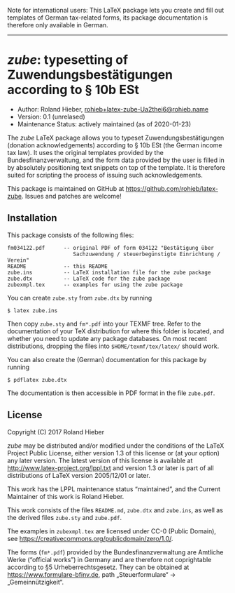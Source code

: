 Note for international users: This LaTeX package lets you create and fill out
templates of German tax-related forms, its package documentation is therefore
only available in German.

----

*zube*: typesetting of Zuwendungsbestätigungen according to § 10b ESt
=====================================================================

* Author:  Roland Hieber, <rohieb+latex-zube-Ua2thei6@rohieb.name>
* Version: 0.1 (unrelased)
* Maintenance Status: actively maintained (as of 2020-01-23)

The *zube* LaTeX package allows you to typeset Zuwendungsbestätigungen (donation
acknowledgements) according to § 10b ESt (the German income tax law).  It uses
the original templates provided by the Bundesfinanzverwaltung, and the form data
provided by the user is filled in by absolutely positioning text snippets on
top of the template.  It is therefore suited for scripting the process of
issuing such acknowledgements.

This package is maintained on GitHub at <https://github.com/rohieb/latex-zube>.
Issues and patches are welcome!


Installation
------------

This package consists of the following files:

    fm034122.pdf      -- original PDF of form 034122 "Bestätigung über
                         Sachzuwendung / steuerbegünstigte Einrichtung / Verein"
    README            -- this README
    zube.ins          -- LaTeX installation file for the zube package
    zube.dtx          -- LaTeX code for the zube package
    zubexmpl.tex      -- examples for using the zube package

You can create `zube.sty` from `zube.dtx` by running

    $ latex zube.ins

Then copy `zube.sty` and `fm*.pdf` into your TEXMF tree. Refer to the
documentation of your TeX distribution for where this folder is located, and
whether you need to update any package databases.  On most recent distributions,
dropping the files into `$HOME/texmf/tex/latex/` should work.

You can also create the (German) documentation for this package by running

    $ pdflatex zube.dtx

The documentation is then accessible in PDF format in the file `zube.pdf`.


License
-------

Copyright (C) 2017 Roland Hieber

*zube* may be distributed and/or modified under the conditions of the LaTeX
Project Public License, either version 1.3 of this license or (at your option)
any later version.  The latest version of this license is available at
<http://www.latex-project.org/lppl.txt> and version 1.3 or later is part of all
distributions of LaTeX version 2005/12/01 or later.

This work has the LPPL maintenance status “maintained”, and the Current
Maintainer of this work is Roland Hieber.

This work consists of the files `README.md`, `zube.dtx` and `zube.ins`, as well
as the derived files `zube.sty` and `zube.pdf`.

The examples in `zubexmpl.tex` are licensed under CC-0 (Public Domain), see
<https://creativecommons.org/publicdomain/zero/1.0/>.

The forms (`fm*.pdf`) provided by the Bundesfinanzverwaltung are Amtliche
Werke (“official works”) in Germany and are therefore not coprightable
according to §5 Urheberrechtsgesetz.  They can be obtained at
<https://www.formulare-bfinv.de>, path „Steuerformulare“ → „Gemeinnützigkeit“.
